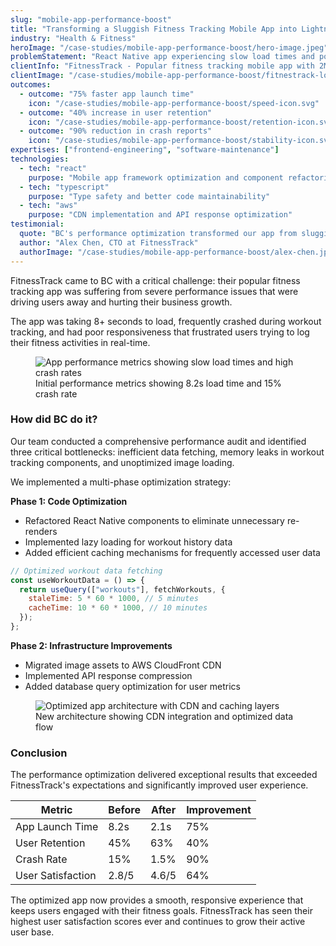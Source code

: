 ```yaml
---
slug: "mobile-app-performance-boost"
title: "Transforming a Sluggish Fitness Tracking Mobile App into Lightning Fast User Experience Through Performance Optimization"
industry: "Health & Fitness"
heroImage: "/case-studies/mobile-app-performance-boost/hero-image.jpeg"
problemStatement: "React Native app experiencing slow load times and poor user retention due to performance bottlenecks affecting 50,000+ daily active users."
clientInfo: "FitnessTrack - Popular fitness tracking mobile app with 2M+ users"
clientImage: "/case-studies/mobile-app-performance-boost/fitnestrack-logo.png"
outcomes:
  - outcome: "75% faster app launch time"
    icon: "/case-studies/mobile-app-performance-boost/speed-icon.svg"
  - outcome: "40% increase in user retention"
    icon: "/case-studies/mobile-app-performance-boost/retention-icon.svg"
  - outcome: "90% reduction in crash reports"
    icon: "/case-studies/mobile-app-performance-boost/stability-icon.svg"
expertises: ["frontend-engineering", "software-maintenance"]
technologies:
  - tech: "react"
    purpose: "Mobile app framework optimization and component refactoring"
  - tech: "typescript"
    purpose: "Type safety and better code maintainability"
  - tech: "aws"
    purpose: "CDN implementation and API response optimization"
testimonial:
  quote: "BC's performance optimization transformed our app from sluggish to lightning-fast. Our users love the improved experience, and our retention rates have never been better."
  author: "Alex Chen, CTO at FitnessTrack"
  authorImage: "/case-studies/mobile-app-performance-boost/alex-chen.jpg"
---
```


FitnessTrack came to BC with a critical challenge: their popular fitness tracking app was suffering from severe performance issues that were driving users away and hurting their business growth.

The app was taking 8+ seconds to load, frequently crashed during workout tracking, and had poor responsiveness that frustrated users trying to log their fitness activities in real-time.

<figure>
  <img src="/case-studies/mobile-app-performance-boost/performance-before.png" alt="App performance metrics showing slow load times and high crash rates" />
  <figcaption>
    Initial performance metrics showing 8.2s load time and 15% crash rate
  </figcaption>
</figure>

### How did BC do it?

Our team conducted a comprehensive performance audit and identified three critical bottlenecks: inefficient data fetching, memory leaks in workout tracking components, and unoptimized image loading.

We implemented a multi-phase optimization strategy:

**Phase 1: Code Optimization**

- Refactored React Native components to eliminate unnecessary re-renders
- Implemented lazy loading for workout history data
- Added efficient caching mechanisms for frequently accessed user data

```javascript
// Optimized workout data fetching
const useWorkoutData = () => {
  return useQuery(["workouts"], fetchWorkouts, {
    staleTime: 5 * 60 * 1000, // 5 minutes
    cacheTime: 10 * 60 * 1000, // 10 minutes
  });
};
```

**Phase 2: Infrastructure Improvements**

- Migrated image assets to AWS CloudFront CDN
- Implemented API response compression
- Added database query optimization for user metrics

<figure>
  <img src="/case-studies/mobile-app-performance-boost/architecture-diagram.png" alt="Optimized app architecture with CDN and caching layers" />
  <figcaption>
    New architecture showing CDN integration and optimized data flow
  </figcaption>
</figure>

### Conclusion

The performance optimization delivered exceptional results that exceeded FitnessTrack's expectations and significantly improved user experience.

| Metric            | Before | After | Improvement |
| ----------------- | ------ | ----- | ----------- |
| App Launch Time   | 8.2s   | 2.1s  | 75%         |
| User Retention    | 45%    | 63%   | 40%         |
| Crash Rate        | 15%    | 1.5%  | 90%         |
| User Satisfaction | 2.8/5  | 4.6/5 | 64%         |

The optimized app now provides a smooth, responsive experience that keeps users engaged with their fitness goals. FitnessTrack has seen their highest user satisfaction scores ever and continues to grow their active user base.
